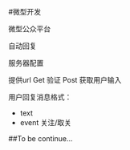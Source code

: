 #微型开发


微型公众平台

自动回复

服务器配置

提供url
Get 验证
Post 获取用户输入


用户回复消息格式：
+ text
+ event  关注/取关



##To be continue...